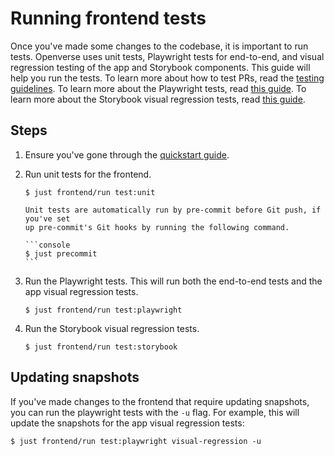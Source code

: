# Running frontend tests

Once you've made some changes to the codebase, it is important to run tests.
Openverse uses unit tests, Playwright tests for end-to-end, and visual
regression testing of the app and Storybook components. This guide will help you
run the tests. To learn more about how to test PRs, read the
[testing guidelines](./testing_guidelines.md). To learn more about the
Playwright tests, read [this guide](./playwright_tests.md). To learn more about
the Storybook visual regression tests, read [this guide](./storybook_tests.md).

## Steps

1. Ensure you've gone through the [quickstart guide](../quickstart.md).

2. Run unit tests for the frontend.

   ```console
   $ just frontend/run test:unit
   ```

   ````{note}
   Unit tests are automatically run by pre-commit before Git push, if you've set
   up pre-commit's Git hooks by running the following command.

   ```console
   $ just precommit
   ```

   ````

3. Run the Playwright tests. This will run both the end-to-end tests and the app
   visual regression tests.

   ```console
   $ just frontend/run test:playwright
   ```

4. Run the Storybook visual regression tests.

   ```console
   $ just frontend/run test:storybook
   ```

## Updating snapshots

If you've made changes to the frontend that require updating snapshots, you can
run the playwright tests with the `-u` flag. For example, this will update the
snapshots for the app visual regression tests:

```console
$ just frontend/run test:playwright visual-regression -u
```
